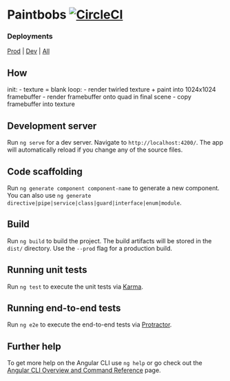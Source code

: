 # Paintbobs [![CircleCI](https://circleci.com/gh/torbjorv/paintbobs/tree/master.svg?style=svg)](https://circleci.com/gh/torbjorv/paintbobs/tree/master)

### Deployments
[Prod](https://torbjorv.github.io/paintbobs) | 
[Dev](https://torbjorv.github.io/paintbobs/versions/latest) | 
[All](https://github.com/torbjorv/paintbobs/blob/gh-pages/versions/versions.md)


## How
init: 
    - texture = blank
loop:
    - render twirled texture + paint into 1024x1024 framebuffer
    - render framebuffer onto quad in final scene
    - copy framebuffer into texture

## Development server

Run `ng serve` for a dev server. Navigate to `http://localhost:4200/`. The app will automatically reload if you change any of the source files.

## Code scaffolding

Run `ng generate component component-name` to generate a new component. You can also use `ng generate directive|pipe|service|class|guard|interface|enum|module`.

## Build

Run `ng build` to build the project. The build artifacts will be stored in the `dist/` directory. Use the `--prod` flag for a production build.

## Running unit tests

Run `ng test` to execute the unit tests via [Karma](https://karma-runner.github.io).

## Running end-to-end tests

Run `ng e2e` to execute the end-to-end tests via [Protractor](http://www.protractortest.org/).

## Further help

To get more help on the Angular CLI use `ng help` or go check out the [Angular CLI Overview and Command Reference](https://angular.io/cli) page.
